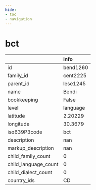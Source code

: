 ```yaml
---
hide:
- toc
- navigation
---
```

# bct
|                      | info     |
|:---------------------|:---------|
| id                   | bend1260 |
| family_id            | cent2225 |
| parent_id            | lese1245 |
| name                 | Bendi    |
| bookkeeping          | False    |
| level                | language |
| latitude             | 2.20229  |
| longitude            | 30.3679  |
| iso639P3code         | bct      |
| description          | nan      |
| markup_description   | nan      |
| child_family_count   | 0        |
| child_language_count | 0        |
| child_dialect_count  | 0        |
| country_ids          | CD       |